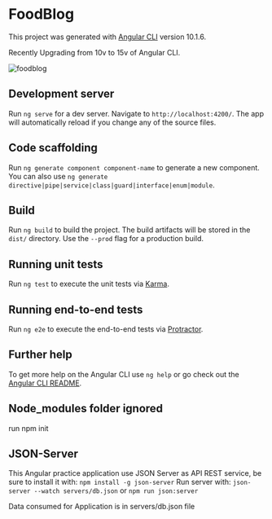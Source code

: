 # FoodBlog

This project was generated with [Angular CLI](https://github.com/angular/angular-cli) version 10.1.6.

Recently Upgrading from 10v to 15v of Angular CLI.

![foodblog](Landing-page.png=400x250)

## Development server

Run `ng serve` for a dev server. Navigate to `http://localhost:4200/`. The app will automatically reload if you change any of the source files.

## Code scaffolding

Run `ng generate component component-name` to generate a new component. You can also use `ng generate directive|pipe|service|class|guard|interface|enum|module`.

## Build

Run `ng build` to build the project. The build artifacts will be stored in the `dist/` directory. Use the `--prod` flag for a production build.

## Running unit tests

Run `ng test` to execute the unit tests via [Karma](https://karma-runner.github.io).

## Running end-to-end tests

Run `ng e2e` to execute the end-to-end tests via [Protractor](http://www.protractortest.org/).

## Further help

To get more help on the Angular CLI use `ng help` or go check out the [Angular CLI README](https://github.com/angular/angular-cli/blob/master/README.md).

## Node_modules folder ignored
run npm init

## JSON-Server
This Angular practice application use JSON Server as API REST service, be sure to install it with:
`npm install -g json-server`
Run server with:
`json-server --watch servers/db.json` or `npm run json:server`

Data consumed for Application is in servers/db.json file
